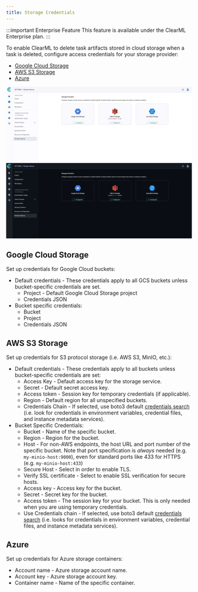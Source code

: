 ```yaml
---
title: Storage Credentials 
---
```


:::important Enterprise Feature 
This feature is available under the ClearML Enterprise plan.
:::

To enable ClearML to delete task artifacts stored in cloud storage when a task is deleted, configure access credentials for your storage provider:
* [Google Cloud Storage](#google-cloud-storage)
* [AWS S3 Storage](#aws-s3-storage)
* [Azure](#azure)

![Storage Credentials page](../../img/webapp_settings_storage_credentials.png#light-mode-only)
![Storage Credentials page](../../img/webapp_settings_storage_credentials_dark.png#dark-mode-only)

## Google Cloud Storage
Set up credentials for Google Cloud buckets: 
* Default credentials - These credentials apply to all GCS buckets unless bucket-specific credentials are set.
  * Project - Default Google Cloud Storage project
  * Credentials JSON
* Bucket specific credentials:
  * Bucket 
  * Project
  * Credentials JSON

## AWS S3 Storage 
Set up credentials for S3 protocol storage (i.e. AWS S3, MinIO, etc.): 
* Default credentials - These credentials apply to all buckets unless bucket-specific credentials are set:
  * Access Key - Default access key for the storage service.
  * Secret -  Default secret access key.
  * Access token - Session key for temporary credentials (if applicable).
  * Region -  Default region for all unspecified buckets.
  * Credentials Chain - If selected, use boto3 default [credentials search](https://boto3.amazonaws.com/v1/documentation/api/latest/guide/credentials.html#configuring-credentials) 
  (i.e. look for credentials in environment variables, credential files, and instance metadata services).
* Bucket Specific Credentials: 
  * Bucket - Name of the specific bucket.
  * Region - Region for the bucket.
  * Host - For non-AWS endpoints, the host URL and port number of the specific bucket. Note that port specification 
  is *always* needed (e.g. `my-minio-host:9000`), even for standard ports like 433 for HTTPS (e.g. `my-minio-host:433`) 
  * Secure Host - Select in order to enable TLS. 
  * Verify SSL certificate - Select to enable SSL verification for secure hosts.
  * Access key - Access key for the bucket.
  * Secret - Secret key for the bucket.
  * Access token - The session key for your bucket. This is only needed when you are using temporary credentials.
  * Use Credentials chain - If selected, use boto3 default [credentials search](https://boto3.amazonaws.com/v1/documentation/api/latest/guide/credentials.html#configuring-credentials) 
  (i.e. looks for credentials in environment variables, credential files, and instance metadata services).

## Azure
Set up credentials for Azure storage containers: 
* Account name - Azure storage account name.
* Account key - Azure storage account key.
* Container name - Name of the specific container.



